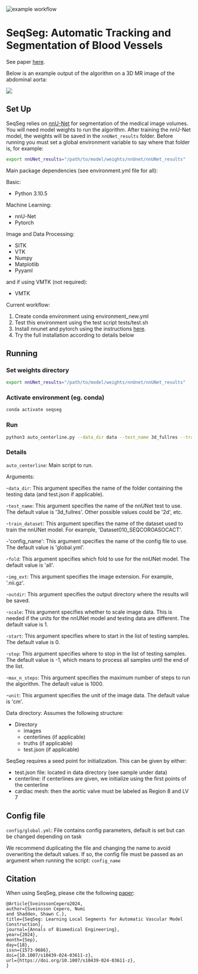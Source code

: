 ![example workflow](https://github.com/numisveinsson/SeqSeg/actions/workflows/python-app.yml/badge.svg)

# SeqSeg: Automatic Tracking and Segmentation of Blood Vessels

See paper [here](https://rdcu.be/dU0wy).

Below is an example output of the algorithm on a 3D MR image of the abdominal aorta:

![](assets/mr_model_tracing_fast_shorter.gif)

## Set Up
SeqSeg relies on [nnU-Net](https://github.com/MIC-DKFZ/nnUNet) for segmentation of the medical image volumes. You will need model weights to run the algorithm. After training the nnU-Net model, the weights will be saved in the `nnUNet_results` folder. Before running you must set a global environment variable to say where that folder is, for example:

```bash
export nnUNet_results="/path/to/model/weights/nnUnet/nnUNet_results"
```

Main package dependencies (see environment.yml file for all):

Basic:
- Python 3.10.5

Machine Learning:
- nnU-Net
- Pytorch

Image and Data Processing:
- SITK
- VTK
- Numpy
- Matplotlib
- Pyyaml

and if using VMTK (not required):
- VMTK

Current workflow:
1. Create conda environment using environment_new.yml
2. Test this environment using the test script tests/test.sh
3. Install nnunet and pytorch using the instructions [here](https://github.com/MIC-DKFZ/nnUNet/blob/master/documentation/installation_instructions.md).
4. Try the full installation according to details below


## Running

### Set weights directory
```bash
export nnUNet_results="/path/to/model/weights/nnUnet/nnUNet_results"
```

### Activate environment (eg. conda)
```bash
conda activate seqseg
```

### Run
```bash
python3 auto_centerline.py --data_dir data --test_name 3d_fullres --train_dataset Dataset001_AORTAS --config_name global.yml --fold all --img_ext .nii.gz --outdir output --scale 1 --start 0 --stop -1 --max_n_steps 1000 --unit cm
```

### Details

`auto_centerline`: Main script to run.

Arguments:

-`data_dir`: This argument specifies the name of the folder containing the testing data (and test.json if applicable).

-`test_name`: This argument specifies the name of the nnUNet test to use. The default value is '3d_fullres'. Other possible values could be '2d', etc.

-`train_dataset`: This argument specifies the name of the dataset used to train the nnUNet model. For example, 'Dataset010_SEQCOROASOCACT'.

-'config_name': This argument specifies the name of the config file to use. The default value is 'global.yml'.

-`fold`: This argument specifies which fold to use for the nnUNet model. The default value is 'all'.

-`img_ext`: This argument specifies the image extension. For example, '.nii.gz'.

-`outdir`: This argument specifies the output directory where the results will be saved.

-`scale`: This argument specifies whether to scale image data. This is needed if the units for the nnUNet model and testing data are different. The default value is 1.

-`start`: This argument specifies where to start in the list of testing samples. The default value is 0.

-`stop`: This argument specifies where to stop in the list of testing samples. The default value is -1, which means to process all samples until the end of the list.

-`max_n_steps`: This argument specifies the maximum number of steps to run the algorithm. The default value is 1000.

-`unit`: This argument specifies the unit of the image data. The default value is 'cm'.

Data directory: Assumes the following structure:
- Directory
    - images
    - centerlines (if applicable)
    - truths (if applicable)
    - test.json (if applicable)

SeqSeg requires a seed point for initialization. This can be given by either:
- test.json file: located in data directory (see sample under data)
- centerline: if centerlines are given, we initialize using the first points of the centerline
- cardiac mesh: then the aortic valve must be labeled as Region 8 and LV 7

## Config file
`config/global.yml`: File contains config parameters, default is set but can be changed depending on task

We recommend duplicating the file and changing the name to avoid overwriting the default values.
If so, the config file must be passed as an argument when running the script: `config_name`

## Citation
When using SeqSeg, please cite the following [paper](https://rdcu.be/dU0wy):
    
```
@Article{SveinssonCepero2024,
author={Sveinsson Cepero, Numi
and Shadden, Shawn C.},
title={SeqSeg: Learning Local Segments for Automatic Vascular Model Construction},
journal={Annals of Biomedical Engineering},
year={2024},
month={Sep},
day={18},
issn={1573-9686},
doi={10.1007/s10439-024-03611-z},
url={https://doi.org/10.1007/s10439-024-03611-z},
}
```
